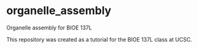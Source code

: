 # organelle_assembly
Organelle assembly for BIOE 137L

This repository was created as a tutorial for the BIOE 137L class at UCSC. 


